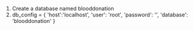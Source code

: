 1) Create a database named blooddonation
2) db_config = {
    'host':'localhost',
    'user': 'root',
    'password': '',
    'database': 'blooddonation'
}

